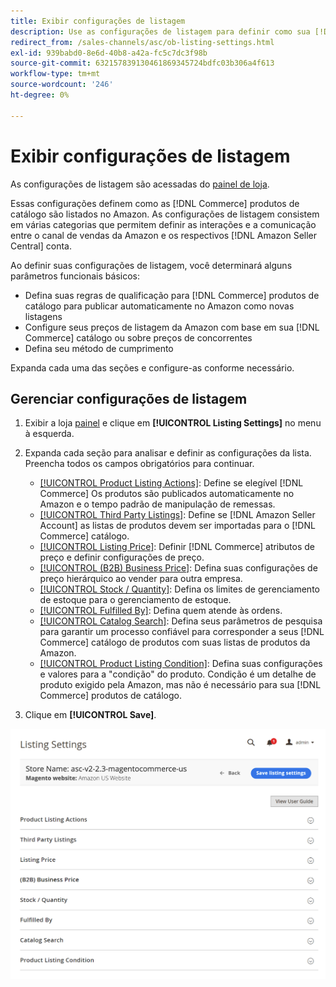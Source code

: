 ```yaml
---
title: Exibir configurações de listagem
description: Use as configurações de listagem para definir como sua [!DNL Commerce] produtos de catálogo são listados em [!DNL Amazon Marketplace].
redirect_from: /sales-channels/asc/ob-listing-settings.html
exl-id: 939babd0-8e6d-40b8-a42a-fc5c7dc3f98b
source-git-commit: 632157839130461869345724bdfc03b306a4f613
workflow-type: tm+mt
source-wordcount: '246'
ht-degree: 0%

---
```


# Exibir configurações de listagem

As configurações de listagem são acessadas do [painel de loja](./amazon-store-dashboard.md).

Essas configurações definem como as [!DNL Commerce] produtos de catálogo são listados no Amazon. As configurações de listagem consistem em várias categorias que permitem definir as interações e a comunicação entre o canal de vendas da Amazon e os respectivos [!DNL Amazon Seller Central] conta.

Ao definir suas configurações de listagem, você determinará alguns parâmetros funcionais básicos:

- Defina suas regras de qualificação para [!DNL Commerce] produtos de catálogo para publicar automaticamente no Amazon como novas listagens
- Configure seus preços de listagem da Amazon com base em sua [!DNL Commerce] catálogo ou sobre preços de concorrentes
- Defina seu método de cumprimento

Expanda cada uma das seções e configure-as conforme necessário.

## Gerenciar configurações de listagem

1. Exibir a loja [painel](./amazon-store-dashboard.md) e clique em **[!UICONTROL Listing Settings]** no menu à esquerda.

1. Expanda cada seção para analisar e definir as configurações da lista. Preencha todos os campos obrigatórios para continuar.

   - [[!UICONTROL Product Listing Actions]](./product-listing-actions.md): Define se elegível [!DNL Commerce] Os produtos são publicados automaticamente no Amazon e o tempo padrão de manipulação de remessas.
   - [[!UICONTROL Third Party Listings]](./third-party-listing-settings.md): Define se [!DNL Amazon Seller Account] as listas de produtos devem ser importadas para o [!DNL Commerce] catálogo.
   - [[!UICONTROL Listing Price]](./listing-price.md): Definir [!DNL Commerce] atributos de preço e definir configurações de preço.
   - [[!UICONTROL (B2B) Business Price]](./business-pricing.md): Defina suas configurações de preço hierárquico ao vender para outra empresa.
   - [[!UICONTROL Stock / Quantity]](./stock-quantity.md): Defina os limites de gerenciamento de estoque para o gerenciamento de estoque.
   - [[!UICONTROL Fulfilled By]](./fulfilled-by.md)\: Defina quem atende às ordens.
   - [[!UICONTROL Catalog Search]](./catalog-search.md): Defina seus parâmetros de pesquisa para garantir um processo confiável para corresponder a seus [!DNL Commerce] catálogo de produtos com suas listas de produtos da Amazon.
   - [[!UICONTROL Product Listing Condition]](./product-listing-condition.md): Defina suas configurações e valores para a &quot;condição&quot; do produto. Condição é um detalhe de produto exigido pela Amazon, mas não é necessário para sua [!DNL Commerce] produtos de catálogo.

1. Clique em **[!UICONTROL Save]**.

![Configurações de listagem](assets/amazon-listing-settings.png)
